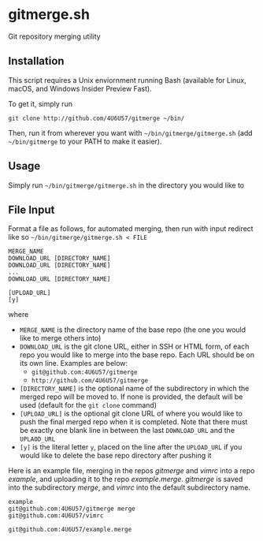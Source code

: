 # gitmerge.sh
Git repository merging utility

## Installation
This script requires a Unix enviornment running Bash (available for Linux,
macOS, and Windows Insider Preview Fast).

To get it, simply run
```
git clone http://github.com/4U6U57/gitmerge ~/bin/
```

Then, run it from wherever you want with `~/bin/gitmerge/gitmerge.sh` (add
`~/bin/gitmerge` to your PATH to make it easier).

## Usage
Simply run `~/bin/gitmerge/gitmerge.sh` in the directory you would like to 

## File Input
Format a file as follows, for automated merging, then run with input redirect
like so `~/bin/gitmerge/gitmerge.sh < FILE`

```
MERGE_NAME
DOWNLOAD_URL [DIRECTORY_NAME]
DOWNLOAD_URL [DIRECTORY_NAME]
...
DOWNLOAD_URL [DIRECTORY_NAME]

[UPLOAD_URL]
[y]
```

where
* `MERGE_NAME` is the directory name of the base repo (the one you would like to
  merge others into)
* `DOWNLOAD_URL` is the git clone URL, either in SSH or HTML form, of each repo
  you would like to merge into the base repo. Each URL should be on its own
  line. Examples are below:
   * `git@github.com:4U6U57/gitmerge`
   * `http://github.com/4U6U57/gitmerge`
* `[DIRECTORY_NAME]` is the optional name of the subdirectory in which the
  merged repo will be moved to. If none is provided, the default will be used
  (default for the `git clone` command)
* `[UPLOAD_URL]` is the optional git clone URL of where you would like to push
  the final merged repo when it is completed. Note that there must be exactly
  one blank line in between the last `DOWNLOAD_URL` and the `UPLAOD_URL`
* `[y]` is the literal letter `y`, placed on the line after the `UPLOAD_URL` if
  you would like to delete the base repo directory after pushing it

Here is an example file, merging in the repos *gitmerge* and *vimrc* into a repo
*example*, and uploading it to the repo *example.merge*. *gitmerge* is saved
into the subdirectory *merge*, and *vimrc* into the default subdirectory name.

```
example
git@github.com:4U6U57/gitmerge merge
git@github.com:4U6U57/vimrc

git@github.com:4U6U57/example.merge
```
